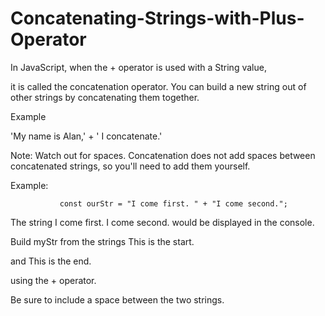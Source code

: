 # Concatenating-Strings-with-Plus-Operator

In JavaScript, when the + operator is used with a String value, 

 it is called the concatenation operator. You can build a new string out of other strings by concatenating them together.
 
Example

'My name is Alan,' + ' I concatenate.'

Note: Watch out for spaces. Concatenation does not add spaces between concatenated strings, so you'll need to add them yourself.

   Example:

               const ourStr = "I come first. " + "I come second.";
               
The string I come first. I come second. would be displayed in the console.

Build myStr from the strings This is the start.

and This is the end.

using the + operator. 

Be sure to include a space between the two strings.


